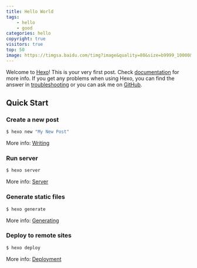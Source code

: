 ```yaml
---
title: Hello World
tags: 
    - hello
    - good
categories: hello
copyright: true
visitors: true
top: 50
image: https://timgsa.baidu.com/timg?image&quality=80&size=b9999_10000&sec=1547398071931&di=ce57e557c1d6e8442654b57f75955e97&imgtype=0&src=http%3A%2F%2Fb-ssl.duitang.com%2Fuploads%2Fitem%2F201411%2F07%2F20141107200239_uZsGT.thumb.700_0.jpeg
---
```

Welcome to [Hexo](https://hexo.io/)! This is your very first post. Check [documentation](https://hexo.io/docs/) for more info. If you get any problems when using Hexo, you can find the answer in [troubleshooting](https://hexo.io/docs/troubleshooting.html) or you can ask me on [GitHub](https://github.com/hexojs/hexo/issues).
<!--more-->
## Quick Start

### Create a new post

``` bash
$ hexo new "My New Post"
```

More info: [Writing](https://hexo.io/docs/writing.html)

### Run server

``` bash
$ hexo server
```

More info: [Server](https://hexo.io/docs/server.html)

### Generate static files

``` bash
$ hexo generate
```

More info: [Generating](https://hexo.io/docs/generating.html)

### Deploy to remote sites

``` bash
$ hexo deploy
```

More info: [Deployment](https://hexo.io/docs/deployment.html)
